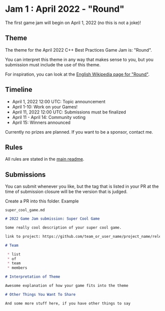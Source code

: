 # Jam 1 : April 2022 - "Round"

The first game jam will begin on April 1, 2022 (no this is not a joke)!

## Theme

The theme for the April 2022 C++ Best Practices Game Jam is: "Round".

You can interpret this theme in any way that makes sense to you, but you submission must include the use of this theme.

For inspiration, you can look at the [English Wikipedia page for "Round"](https://en.wikipedia.org/wiki/Round).

## Timeline

 * April 1, 2022 12:00 UTC: Topic announcement
 * April 1-10: Work on your Games!
 * April 11, 2022 12:00 UTC: Submissions must be finalized
 * April 11 - April 14: Community voting
 * April 15: Winners announced

Currently no prizes are planned. If you want to be a sponsor, contact me.

## Rules

All rules are stated in the [main readme](../README.md).

## Submissions

You can submit whenever you like, but the tag that is listed in your PR at the time of submission closure will be the version that is judged.

Create a PR into this folder. Example

`super_cool_game.md`

```markdown
# 2022 Game Jam submission: Super Cool Game

Some really cool description of your super cool game.

link to project: https://github.com/team_or_user_name/project_name/releases/tag/some_version

# Team

 * list
 * of 
 * team
 * members

# Interpretation of Theme

Awesome explanation of how your game fits into the theme

# Other Things You Want To Share

And some more stuff here, if you have other things to say
```

